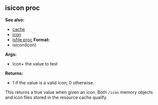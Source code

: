 ## isicon proc
**See also:**
+   [cache](/ref/DM/cache.md) 
+   [icon](/ref/icon.md) 
+   [isfile proc](/ref/proc/isfile.md) <!-- -->
**Format:**
+   isicon(Icon)
<!-- -->
**Args:**
+   Icon+ the value to test
<!-- -->
**Returns:**
+   1 if the value is a valid icon; 0 otherwise.


This returns a true value when given an icon. Both `/icon`
memory objects and icon files stored in the resource cache qualify.